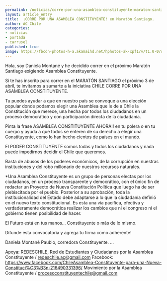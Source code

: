 ```yaml
---
permalink: /noticias/corre-por-una-asamblea-constituyente-maraton-santiago.html
layout: article_entry
title:  ¡CORRE POR UNA ASAMBLEA CONSTITUYENTE! en Maratón Santiago.
author: AC Chile
categories: 
- noticias
- portada
- carrusel
published: true
image: https://fbcdn-photos-h-a.akamaihd.net/hphotos-ak-xpf1/v/t1.0-0/s526x395/12321711_10153968546271397_4636109521364336559_n.jpg?oh=b54f9b985bccd0c513a0ae6c53731043&oe=577A40F3&__gda__=1469076453_845b73b3164647a5b4430d2fc1235027
---
```


Hola, soy Daniela Montané y he decidido correr en el próximo Maratón Santiago exigiendo Asamblea Constituyente. 

Si te has inscrito para correr en el MARATÓN SANTIAGO el próximo 3 de abril, te invitamos a sumarte a la iniciativa CHILE CORRE POR UNA ASAMBLEA CONSTITUYENTE.

Tu puedes ayudar a que en nuestro país se convoque a una elección popular donde podamos elegir una Asamblea que le de a Chile la Constitución que merece, una hecha por todos los ciudadanos en un proceso democrático y con participación directa de la ciudadanía.

Pinta la frase ASAMBLEA CONSTITUYENTE AHORA!! en tu polera o en tu cuerpo y ayuda a que todos se enteren de su derecho a elegir una Constituyente, como lo han hecho cientos de países en el mundo.

El PODER CONSTITUYENTE somos todas y todos los ciudadanos y nada puede impedirnos decidir el Chile que queremos. 

Basta de abusos de los poderes económicos, de la corrupción en nuestras instituciones y del robo millonario de nuestros recursos naturales.

*Una Asamblea Constituyente es un grupo de personas electas por los ciudadanos, en un proceso transparente y democrático, con el único fin de redactar un Proyecto de Nueva Constitución Política que luego ha de ser plebiscitada por el pueblo. Posterior a su aprobación, toda la institucionalidad del Estado debe adaptarse a lo que la ciudadanía definió en el nuevo texto constitucional.
Es esta una vía pacífica, efectiva y verdaderamente democrática realizar los cambios que ni el congreso ni el gobierno tienen posibilidad de hacer.

El Futuro está en tus manos... Constituyente o más de lo mismo.

Difunde esta convocatoria y agrega tu firma como adherente!

Daniela Montané Paublo, corredora Constituyente.
...

Apoya: 
REDESCHILE, Red de Estudiantes y Ciudadanos por la Asamblea Constituyente  /   redeschile.ac@gmail.com
Facebook: https://www.facebook.com/ChileAsamblea-Constituyente-para-una-Nueva-Constituci%C3%B3n-216490331396/
Movimiento por la Asamblea Constituyente  /  procesoconstituyentechile@gmail.com

